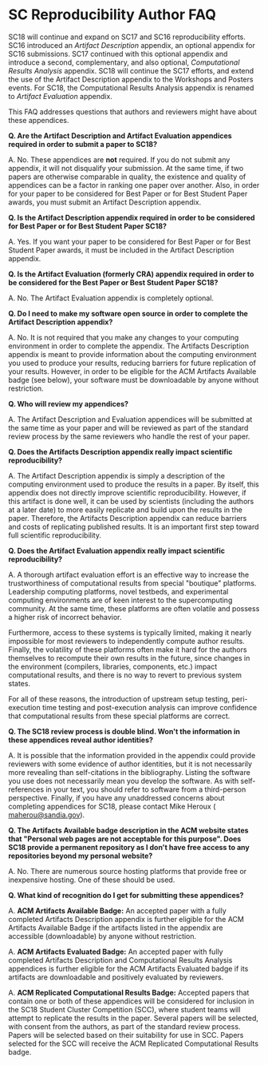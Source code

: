 # SC Reproducibility Author FAQ

SC18 will continue and expand on SC17 and SC16 reproducibility efforts. SC16 introduced an _Artifact Description_ appendix, an optional appendix for SC16 submissions. SC17 continued with this optional appendix and introduce a second, complementary, and also optional, _Computational Results Analysis_ appendix. SC18 will continue the SC17 efforts, and extend the use of the Artifact Description appendix to the Workshops and Posters events.  For SC18, the Computational Results Analysis appendix is renamed to _Artifact Evaluation_ appendix.

This FAQ addresses questions that authors and reviewers might have about these appendices.

**Q. Are the Artifact Description and Artifact Evaluation appendices required in order to submit a paper to SC18?**

A. No. These appendices are  **not** required. If you do not submit any appendix, it will not disqualify your submission. At the same time, if two papers are otherwise comparable in quality, the existence and quality of appendices can be a factor in ranking one paper over another. Also, in order for your paper to be considered for Best Paper or for Best Student Paper awards, you must submit an Artifact Description appendix.

**Q. Is the Artifact Description appendix required in order to be considered for Best Paper or for Best Student Paper SC18?**

A. Yes. If you want your paper to be considered for Best Paper or for Best Student Paper awards, it must be included in the Artifact Description appendix.

**Q. Is the Artifact Evaluation (formerly CRA) appendix required in order to be considered for the Best Paper or Best Student Paper SC18?**

A. No. The Artifact Evaluation appendix is completely optional.

**Q. Do I need to make my software open source in order to complete the Artifact Description appendix?**

A. No. It is not required that you make any changes to your computing environment in order to complete the appendix. The Artifacts Description appendix is meant to provide information about the computing environment you used to produce your results, reducing barriers for future replication of your results. However, in order to be eligible for the ACM Artifacts Available badge (see below), your software must be downloadable by anyone without restriction.

**Q. Who will review my appendices?**

A. The Artifact Description and Evaluation appendices will be submitted at the same time as your paper and will be reviewed as part of the standard review process by the same reviewers who handle the rest of your paper.

**Q. Does the Artifacts Description appendix really impact scientific reproducibility?**

A. The Artifact Description appendix is simply a description of the computing environment used to produce the results in a paper. By itself, this appendix does not directly improve scientific reproducibility. However, if this artifact is done well, it can be used by scientists (including the authors at a later date) to more easily replicate and build upon the results in the paper. Therefore, the Artifacts Description appendix can reduce barriers and costs of replicating published results. It is an important first step toward full scientific reproducibility.

**Q. Does the Artifact Evaluation appendix really impact scientific reproducibility?**

A. A thorough artifact evaluation effort is an effective way to increase the trustworthiness of computational results from special "boutique" platforms. Leadership computing platforms, novel testbeds, and experimental computing environments are of keen interest to the supercomputing community. At the same time, these platforms are often volatile and possess a higher risk of incorrect behavior.

Furthermore, access to these systems is typically limited, making it nearly impossible for most reviewers to independently compute author results. Finally, the volatility of these platforms often make it hard for the authors themselves to recompute their own results in the future, since changes in the environment (compilers, libraries, components, etc.) impact computational results, and there is no way to revert to previous system states.

For all of these reasons, the introduction of upstream setup testing, peri-execution time testing and post-execution analysis can improve confidence that computational results from these special platforms are correct.

**Q. The SC18 review process is double blind. Won't the information in these appendices reveal author identities?**

A. It is possible that the information provided in the appendix could provide reviewers with some evidence of author identities, but it is not necessarily more revealing than self-citations in the bibliography. Listing the software you use does not necessarily mean you develop the software. As with self-references in your text, you should refer to software from a third-person perspective. Finally, if you have any unaddressed concerns about completing appendices for SC18, please contact Mike Heroux ( [maherou@sandia.gov](mailto:maherou@sandia.gov)).

**Q. The Artifacts Available badge description in the ACM website states that "Personal web pages are not acceptable for this purpose". Does SC18 provide a permanent repository as I don't have free access to any repositories beyond my personal website?**

A. No. There are numerous source hosting platforms that provide free or inexpensive hosting.   One of these should be used.

**Q. What kind of recognition do I get for submitting these appendices?**

A. **ACM Artifacts Available Badge:**  An accepted paper with a fully completed Artifacts Description appendix is further eligible for the ACM Artifacts Available Badge if the artifacts listed in the appendix are accessible (downloadable) by anyone without restriction.

A.  **ACM Artifacts Evaluated Badge:**  An accepted paper with fully completed Artifacts Description and Computational Results Analysis appendices is further eligible for the ACM Artifacts Evaluated badge if its artifacts are downloadable and positively evaluated by reviewers.

A. **ACM Replicated Computational Results Badge:**  Accepted papers that contain one or both of these appendices will be considered for inclusion in the SC18 Student Cluster Competition (SCC), where student teams will attempt to replicate the results in the paper. Several papers will be selected, with consent from the authors, as part of the standard review process. Papers will be selected based on their suitability for use in SCC. Papers selected for the SCC will receive the ACM Replicated Computational Results badge.
